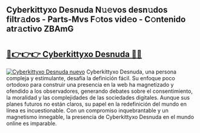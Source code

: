 ## Cyberkittyxo Desnuda N𝚞𝚎vos desn𝚞dos filtr𝚊dos - Parts-Mvs F𝚘tos vid𝚎o - C𝚘ntenido atr𝚊ctivo ZBAmG

# <h2><a href="http://mb0xyfq.tromn.icu/?c=Cyberkittyxo+Desnuda">🔗👉👉👉 Cyberkittyxo Desnuda 🔗🔗</a></h2>

[![Cyberkittyxo Desnuda nuevo](https://i.imgur.com/pEAQMta.gif)](http://mb0xyfq.tromn.icu/?c=Cyberkittyxo+Desnuda)
Cyberkittyxo Desnuda, una persona compleja y estimulante, desafía la definición fácil. Su enfoque poco ortodoxo para construir una presencia en la web ha magnetizado y ofendido a los observadores, generando debates sobre el consentimiento, la moralidad y las complejidades de las sociedades digitales. Aunque sus planes futuros no están claros, su papel en la redefinición del mundo en línea es incuestionable. Con un compromiso inquebrantable y un magnetismo innegable, la presencia de Cyberkittyxo Desnuda en el mundo online es imparable.
